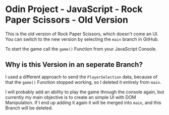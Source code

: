 # Odin Project - JavaScript - Rock Paper Scissors - Old Version

This is the old version of Rock Paper Scissors, which doesn't come an UI. You can switch to the new version by selecting the `main` branch in GitHub.

To start the game call the `game()` Function from your JavaScript Console.

## Why is this Version in an seperate Branch?
I used a different approach to send the `PlayerSelection` data, because of that the `game()` Function stopped working, so I deleted it entirely from `main`. 

I will probably add an ability to play the game through the console again, but currently my main objective is to create an simple UI with DOM Manipulation. If I end up adding it again it will be merged into `main`, and this Branch will be deleted.